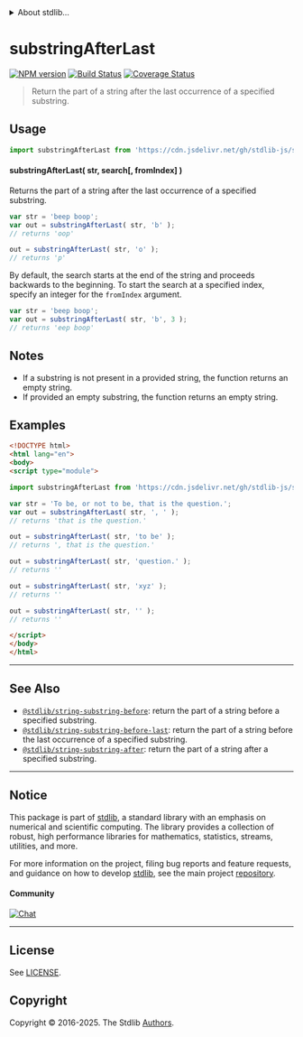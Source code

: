 <!--

@license Apache-2.0

Copyright (c) 2021 The Stdlib Authors.

Licensed under the Apache License, Version 2.0 (the "License");
you may not use this file except in compliance with the License.
You may obtain a copy of the License at

   http://www.apache.org/licenses/LICENSE-2.0

Unless required by applicable law or agreed to in writing, software
distributed under the License is distributed on an "AS IS" BASIS,
WITHOUT WARRANTIES OR CONDITIONS OF ANY KIND, either express or implied.
See the License for the specific language governing permissions and
limitations under the License.

-->


<details>
  <summary>
    About stdlib...
  </summary>
  <p>We believe in a future in which the web is a preferred environment for numerical computation. To help realize this future, we've built stdlib. stdlib is a standard library, with an emphasis on numerical and scientific computation, written in JavaScript (and C) for execution in browsers and in Node.js.</p>
  <p>The library is fully decomposable, being architected in such a way that you can swap out and mix and match APIs and functionality to cater to your exact preferences and use cases.</p>
  <p>When you use stdlib, you can be absolutely certain that you are using the most thorough, rigorous, well-written, studied, documented, tested, measured, and high-quality code out there.</p>
  <p>To join us in bringing numerical computing to the web, get started by checking us out on <a href="https://github.com/stdlib-js/stdlib">GitHub</a>, and please consider <a href="https://opencollective.com/stdlib">financially supporting stdlib</a>. We greatly appreciate your continued support!</p>
</details>

# substringAfterLast

[![NPM version][npm-image]][npm-url] [![Build Status][test-image]][test-url] [![Coverage Status][coverage-image]][coverage-url] <!-- [![dependencies][dependencies-image]][dependencies-url] -->

> Return the part of a string after the last occurrence of a specified substring.

<!-- Section to include introductory text. Make sure to keep an empty line after the intro `section` element and another before the `/section` close. -->

<section class="intro">

</section>

<!-- /.intro -->

<!-- Package usage documentation. -->



<section class="usage">

## Usage

```javascript
import substringAfterLast from 'https://cdn.jsdelivr.net/gh/stdlib-js/string-substring-after-last@esm/index.mjs';
```

#### substringAfterLast( str, search\[, fromIndex] )

Returns the part of a string after the last occurrence of a specified substring.

```javascript
var str = 'beep boop';
var out = substringAfterLast( str, 'b' );
// returns 'oop'

out = substringAfterLast( str, 'o' );
// returns 'p'
```

By default, the search starts at the end of the string and proceeds backwards to the beginning. To start the search at a specified index, specify an integer for the `fromIndex` argument.

```javascript
var str = 'beep boop';
var out = substringAfterLast( str, 'b', 3 );
// returns 'eep boop'
```

</section>

<!-- /.usage -->

<!-- Package usage notes. Make sure to keep an empty line after the `section` element and another before the `/section` close. -->

<section class="notes">

## Notes

-   If a substring is not present in a provided string, the function returns an empty string.
-   If provided an empty substring, the function returns an empty string.

</section>

<!-- /.notes -->

<!-- Package usage examples. -->

<section class="examples">

## Examples

<!-- eslint no-undef: "error" -->

```html
<!DOCTYPE html>
<html lang="en">
<body>
<script type="module">

import substringAfterLast from 'https://cdn.jsdelivr.net/gh/stdlib-js/string-substring-after-last@esm/index.mjs';

var str = 'To be, or not to be, that is the question.';
var out = substringAfterLast( str, ', ' );
// returns 'that is the question.'

out = substringAfterLast( str, 'to be' );
// returns ', that is the question.'

out = substringAfterLast( str, 'question.' );
// returns ''

out = substringAfterLast( str, 'xyz' );
// returns ''

out = substringAfterLast( str, '' );
// returns ''

</script>
</body>
</html>
```

</section>

<!-- /.examples -->

<!-- Section for describing a command-line interface. -->



<!-- Section to include cited references. If references are included, add a horizontal rule *before* the section. Make sure to keep an empty line after the `section` element and another before the `/section` close. -->

<section class="references">

</section>

<!-- /.references -->

<!-- Section for related `stdlib` packages. Do not manually edit this section, as it is automatically populated. -->

<section class="related">

* * *

## See Also

-   <span class="package-name">[`@stdlib/string-substring-before`][@stdlib/string/substring-before]</span><span class="delimiter">: </span><span class="description">return the part of a string before a specified substring.</span>
-   <span class="package-name">[`@stdlib/string-substring-before-last`][@stdlib/string/substring-before-last]</span><span class="delimiter">: </span><span class="description">return the part of a string before the last occurrence of a specified substring.</span>
-   <span class="package-name">[`@stdlib/string-substring-after`][@stdlib/string/substring-after]</span><span class="delimiter">: </span><span class="description">return the part of a string after a specified substring.</span>

</section>

<!-- /.related -->

<!-- Section for all links. Make sure to keep an empty line after the `section` element and another before the `/section` close. -->


<section class="main-repo" >

* * *

## Notice

This package is part of [stdlib][stdlib], a standard library with an emphasis on numerical and scientific computing. The library provides a collection of robust, high performance libraries for mathematics, statistics, streams, utilities, and more.

For more information on the project, filing bug reports and feature requests, and guidance on how to develop [stdlib][stdlib], see the main project [repository][stdlib].

#### Community

[![Chat][chat-image]][chat-url]

---

## License

See [LICENSE][stdlib-license].


## Copyright

Copyright &copy; 2016-2025. The Stdlib [Authors][stdlib-authors].

</section>

<!-- /.stdlib -->

<!-- Section for all links. Make sure to keep an empty line after the `section` element and another before the `/section` close. -->

<section class="links">

[npm-image]: http://img.shields.io/npm/v/@stdlib/string-substring-after-last.svg
[npm-url]: https://npmjs.org/package/@stdlib/string-substring-after-last

[test-image]: https://github.com/stdlib-js/string-substring-after-last/actions/workflows/test.yml/badge.svg?branch=main
[test-url]: https://github.com/stdlib-js/string-substring-after-last/actions/workflows/test.yml?query=branch:main

[coverage-image]: https://img.shields.io/codecov/c/github/stdlib-js/string-substring-after-last/main.svg
[coverage-url]: https://codecov.io/github/stdlib-js/string-substring-after-last?branch=main

<!--

[dependencies-image]: https://img.shields.io/david/stdlib-js/string-substring-after-last.svg
[dependencies-url]: https://david-dm.org/stdlib-js/string-substring-after-last/main

-->

[chat-image]: https://img.shields.io/gitter/room/stdlib-js/stdlib.svg
[chat-url]: https://app.gitter.im/#/room/#stdlib-js_stdlib:gitter.im

[stdlib]: https://github.com/stdlib-js/stdlib

[stdlib-authors]: https://github.com/stdlib-js/stdlib/graphs/contributors

[cli-section]: https://github.com/stdlib-js/string-substring-after-last#cli
[cli-url]: https://github.com/stdlib-js/string-substring-after-last/tree/cli
[@stdlib/string-substring-after-last]: https://github.com/stdlib-js/string-substring-after-last/tree/main

[umd]: https://github.com/umdjs/umd
[es-module]: https://developer.mozilla.org/en-US/docs/Web/JavaScript/Guide/Modules

[deno-url]: https://github.com/stdlib-js/string-substring-after-last/tree/deno
[deno-readme]: https://github.com/stdlib-js/string-substring-after-last/blob/deno/README.md
[umd-url]: https://github.com/stdlib-js/string-substring-after-last/tree/umd
[umd-readme]: https://github.com/stdlib-js/string-substring-after-last/blob/umd/README.md
[esm-url]: https://github.com/stdlib-js/string-substring-after-last/tree/esm
[esm-readme]: https://github.com/stdlib-js/string-substring-after-last/blob/esm/README.md
[branches-url]: https://github.com/stdlib-js/string-substring-after-last/blob/main/branches.md

[stdlib-license]: https://raw.githubusercontent.com/stdlib-js/string-substring-after-last/main/LICENSE

[standard-streams]: https://en.wikipedia.org/wiki/Standard_streams

[mdn-regexp]: https://developer.mozilla.org/en-US/docs/Web/JavaScript/Guide/Regular_Expressions

<!-- <related-links> -->

[@stdlib/string/substring-before]: https://github.com/stdlib-js/string-substring-before/tree/esm

[@stdlib/string/substring-before-last]: https://github.com/stdlib-js/string-substring-before-last/tree/esm

[@stdlib/string/substring-after]: https://github.com/stdlib-js/string-substring-after/tree/esm

<!-- </related-links> -->

</section>

<!-- /.links -->

